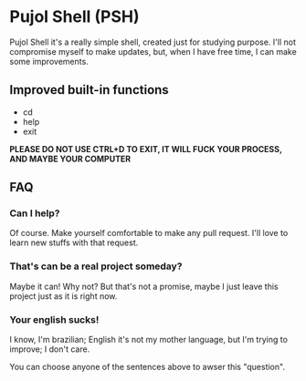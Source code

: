 # Pujol Shell (PSH)

Pujol Shell it's a really simple shell, created just for studying purpose.
I'll not compromise myself to make updates, but, when I have free time, I can make some improvements.


## Improved built-in functions

- cd
- help
- exit

**PLEASE DO NOT USE CTRL+D TO EXIT, IT WILL FUCK YOUR PROCESS, AND MAYBE YOUR COMPUTER**


## FAQ

### Can I help?

Of course. Make yourself comfortable to make any pull request. I'll love to learn new stuffs with that request.

### That's can be a real project someday?

Maybe it can! Why not?
But that's not a promise, maybe I just leave this project just as it is right now.

### Your english sucks!

I know, I'm brazilian; English it's not my mother language, but I'm trying to improve; I don't care.

You can choose anyone of the sentences above to awser this "question".

